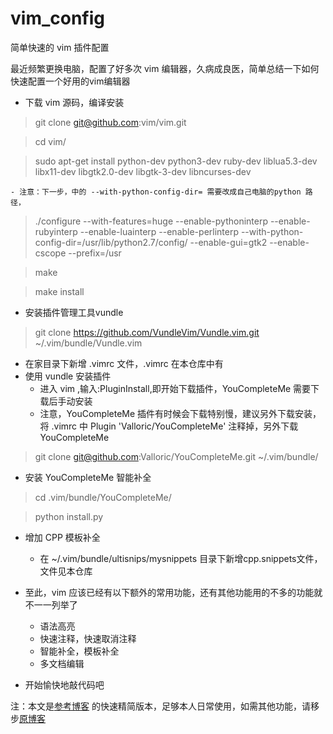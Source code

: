 # vim_config
简单快速的 vim 插件配置

最近频繁更换电脑，配置了好多次 vim 编辑器，久病成良医，简单总结一下如何快速配置一个好用的vim编辑器
- 下载 vim 源码，编译安装
> git clone git@github.com:vim/vim.git
    
> cd vim/
    
> sudo apt-get install python-dev python3-dev ruby-dev liblua5.3-dev libx11-dev libgtk2.0-dev libgtk-3-dev libncurses-dev
    
    - 注意：下一步，中的 --with-python-config-dir= 需要改成自己电脑的python 路径，
    
> ./configure --with-features=huge --enable-pythoninterp --enable-rubyinterp --enable-luainterp --enable-perlinterp --with-python-config-dir=/usr/lib/python2.7/config/ --enable-gui=gtk2 --enable-cscope --prefix=/usr
  
> make
    
> make install

- 安装插件管理工具vundle 

> git clone https://github.com/VundleVim/Vundle.vim.git ~/.vim/bundle/Vundle.vim

- 在家目录下新增 .vimrc 文件，.vimrc 在本仓库中有
- 使用 vundle 安装插件
    - 进入 vim ,输入:PluginInstall,即开始下载插件，YouCompleteMe 需要下载后手动安装
    - 注意，YouCompleteMe 插件有时候会下载特别慢，建议另外下载安装，将 .vimrc 中  Plugin 'Valloric/YouCompleteMe' 注释掉，另外下载 YouCompleteMe 

> git clone git@github.com:Valloric/YouCompleteMe.git ~/.vim/bundle/

- 安装 YouCompleteMe 智能补全

> cd  .vim/bundle/YouCompleteMe/

> python install.py

- 增加 CPP 模板补全
    - 在 ~/.vim/bundle/ultisnips/mysnippets 目录下新增cpp.snippets文件，文件见本仓库

- 至此，vim 应该已经有以下额外的常用功能，还有其他功能用的不多的功能就不一一列举了
    - 语法高亮
    - 快速注释，快速取消注释
    - 智能补全，模板补全
    - 多文档编辑

- 开始愉快地敲代码吧

注：本文是[参考博客](https://github.com/yangyangwithgnu/use_vim_as_ide#5.2) 的快速精简版本，足够本人日常使用，如需其他功能，请移步[原博客](https://github.com/yangyangwithgnu/use_vim_as_ide#5.2)
